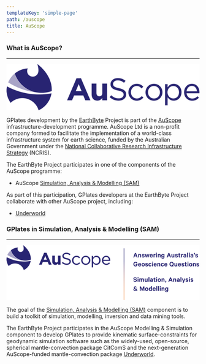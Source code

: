 ```yaml
---
templateKey: 'simple-page'
path: /auscope
title: AuScope
---
```

### What is AuScope?

---

!["AuScope Logo"](./img/AuScope-logo.png "AuScope Logo")

GPlates development by the [EarthByte](https://www.earthbyte.org/) Project is part of the [AuScope](https://www.auscope.org.au/) infrastructure-development programme. AuScope Ltd is a non-profit company formed to facilitate the implementation of a world-class infrastructure system for earth science, funded by the Australian Government under the [National Collaborative Research Infrastructure Strategy](https://www.education.gov.au/national-collaborative-research-infrastructure-strategy-ncris) (NCRIS).

The EarthByte Project participates in one of the components of the AuScope programme:

* AuScope [Simulation, Analysis & Modelling (SAM)](https://www.auscope.org.au/sam)

As part of this participation, GPlates developers at the EarthByte Project collaborate with other AuScope project, including:

* [Underworld](https://github.com/underworldcode/underworld2)

### GPlates in Simulation, Analysis & Modelling (SAM)

---

!["AuScope Logo"](./img/Auscope_log_simulation_modelling.png "AuScope Logo") 

The goal of the [Simulation, Analysis & Modelling (SAM)](https://www.auscope.org.au/sam) component is to build a toolkit of simulation, modelling, inversion and data mining tools.

The EarthByte Project participates in the AuScope Modelling & Simulation component to develop GPlates to provide kinematic surface-constraints for geodynamic simulation software such as the widely-used, open-source, spherical mantle-convection package CitComS and the next-generation AuScope-funded mantle-convection package [Underworld](https://github.com/underworldcode/underworld2).